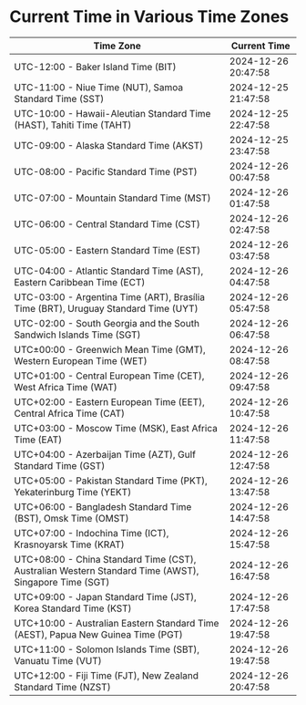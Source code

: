 # Current Time in Various Time Zones

| Time Zone | Current Time |
|-----------|--------------|
| UTC-12:00 - Baker Island Time (BIT) | 2024-12-26 20:47:58 |
| UTC-11:00 - Niue Time (NUT), Samoa Standard Time (SST) | 2024-12-25 21:47:58 |
| UTC-10:00 - Hawaii-Aleutian Standard Time (HAST), Tahiti Time (TAHT) | 2024-12-25 22:47:58 |
| UTC-09:00 - Alaska Standard Time (AKST) | 2024-12-25 23:47:58 |
| UTC-08:00 - Pacific Standard Time (PST) | 2024-12-26 00:47:58 |
| UTC-07:00 - Mountain Standard Time (MST) | 2024-12-26 01:47:58 |
| UTC-06:00 - Central Standard Time (CST) | 2024-12-26 02:47:58 |
| UTC-05:00 - Eastern Standard Time (EST) | 2024-12-26 03:47:58 |
| UTC-04:00 - Atlantic Standard Time (AST), Eastern Caribbean Time (ECT) | 2024-12-26 04:47:58 |
| UTC-03:00 - Argentina Time (ART), Brasília Time (BRT), Uruguay Standard Time (UYT) | 2024-12-26 05:47:58 |
| UTC-02:00 - South Georgia and the South Sandwich Islands Time (SGT) | 2024-12-26 06:47:58 |
| UTC±00:00 - Greenwich Mean Time (GMT), Western European Time (WET) | 2024-12-26 08:47:58 |
| UTC+01:00 - Central European Time (CET), West Africa Time (WAT) | 2024-12-26 09:47:58 |
| UTC+02:00 - Eastern European Time (EET), Central Africa Time (CAT) | 2024-12-26 10:47:58 |
| UTC+03:00 - Moscow Time (MSK), East Africa Time (EAT) | 2024-12-26 11:47:58 |
| UTC+04:00 - Azerbaijan Time (AZT), Gulf Standard Time (GST) | 2024-12-26 12:47:58 |
| UTC+05:00 - Pakistan Standard Time (PKT), Yekaterinburg Time (YEKT) | 2024-12-26 13:47:58 |
| UTC+06:00 - Bangladesh Standard Time (BST), Omsk Time (OMST) | 2024-12-26 14:47:58 |
| UTC+07:00 - Indochina Time (ICT), Krasnoyarsk Time (KRAT) | 2024-12-26 15:47:58 |
| UTC+08:00 - China Standard Time (CST), Australian Western Standard Time (AWST), Singapore Time (SGT) | 2024-12-26 16:47:58 |
| UTC+09:00 - Japan Standard Time (JST), Korea Standard Time (KST) | 2024-12-26 17:47:58 |
| UTC+10:00 - Australian Eastern Standard Time (AEST), Papua New Guinea Time (PGT) | 2024-12-26 19:47:58 |
| UTC+11:00 - Solomon Islands Time (SBT), Vanuatu Time (VUT) | 2024-12-26 19:47:58 |
| UTC+12:00 - Fiji Time (FJT), New Zealand Standard Time (NZST) | 2024-12-26 20:47:58 |
